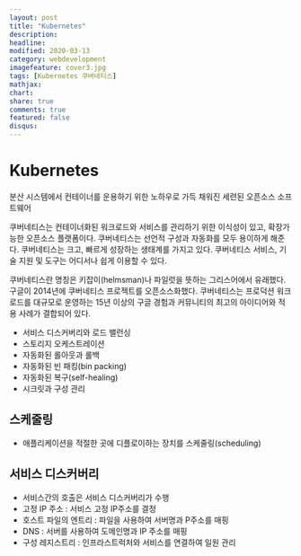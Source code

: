 ```yaml
---
layout: post
title: "Kubernetes"
description: 
headline: 
modified: 2020-03-13
category: webdevelopment
imagefeature: cover3.jpg
tags: [Kubernetes 쿠버네티스]
mathjax: 
chart: 
share: true
comments: true
featured: false
disqus:
---
```

# Kubernetes
분산 시스템에서 컨테이너를 운용하기 위한 노하우로 가득 채워진 세련된 오픈소스 소프트웨어

쿠버네티스는 컨테이너화된 워크로드와 서비스를 관리하기 위한 이식성이 있고, 확장가능한 오픈소스 플랫폼이다. 쿠버네티스는 선언적 구성과 자동화를 모두 용이하게 해준다. 쿠버네티스는 크고, 빠르게 성장하는 생태계를 가지고 있다. 쿠버네티스 서비스, 기술 지원 및 도구는 어디서나 쉽게 이용할 수 있다.

쿠버네티스란 명칭은 키잡이(helmsman)나 파일럿을 뜻하는 그리스어에서 유래했다. 구글이 2014년에 쿠버네티스 프로젝트를 오픈소스화했다. 쿠버네티스는 프로덕션 워크로드를 대규모로 운영하는 15년 이상의 구글 경험과 커뮤니티의 최고의 아이디어와 적용 사례가 결합되어 있다.

- 서비스 디스커버리와 로드 밸런싱
- 스토리지 오케스트레이션 
- 자동화된 롤아웃과 롤백 
- 자동화된 빈 패킹(bin packing)
- 자동화된 복구(self-healing) 
- 시크릿과 구성 관리 

## 스케줄링
- 애플리케이션을 적절한 곳에 디플로이하는 장치를 스케줄링(scheduling)

## 서비스 디스커버리
- 서비스간의 호출은 서비스 디스커버리가 수행
- 고정 IP 주소 : 서비스 고정 IP주소를 결정
- 호스트 파일의 엔트리 : 파일을 사용하여 서버명과 P주소를 매핑
- DNS : 서버를 사용하여 도메인명과 IP 주소를 매핑
- 구성 레지스트리 : 인프라스트럭처와 서비스를 연결하여 일원 관리
